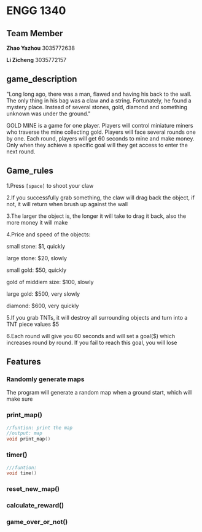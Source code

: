 # ENGG 1340

## Team Member

**Zhao Yazhou** 3035772638 

**Li Zicheng** 3035772157

## game_description

"Long long ago, there was a man, flawed and having his back to the wall. The only thing in his bag was a claw and a string. Fortunately, he found a mystery place. Instead of several stones, gold, diamond and something unknown was under the ground."

GOLD MINE is a game for one player. Players will control miniature miners who traverse the mine collecting gold. Players will face several rounds one by one. Each round, players will get 60 seconds to mine and make money. Only when they achieve a specific goal will they get access to enter the next round.


## Game_rules

1.Press `[space]` to shoot your claw

2.If you successfully grab something, the claw will drag back the object, if not, it will return when brush up against the wall

3.The larger the object is, the longer it will take to drag it back, also the more money it will make

4.Price and speed of the objects: 
  
  small stone: $1, quickly
  
  large stone: $20, slowly
  
  small gold: $50, quickly
  
  gold of middiem size: $100, slowly
  
  large gold: $500, very slowly
  
  diamond: $600, very quickly
  
5.If you grab TNTs, it will destroy all surrounding objects and turn into a TNT piece values $5

6.Each round will give you 60 seconds and will set a goal($) which increases round by round. If you fail to reach this goal, you will lose

## Features

### Randomly generate maps

The program will generate a random map when a ground start, which will make sure 
### print_map()

```cpp
//funtion: print the map
//output: map
void print_map()
```

### timer()

```cpp
///funtion: 
void time()
```


### reset_new_map()



### calculate_reward()

### game_over_or_not()


